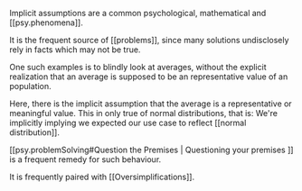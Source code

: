 Implicit assumptions are a common psychological, mathematical and [[psy.phenomena]].

It is the frequent source of [[problems]], since many solutions undisclosely rely in facts which may not be true.

One such examples is to blindly look at averages, without the explicit realization that an average is supposed to be an representative value of an population.

Here, there is the implicit assumption that the average is a representative or meaningful value. This in only true of normal distributions, that is: We're implicitly implying we expected our use case to reflect [[normal distribution]].

[[psy.problemSolving#Question the Premises | Questioning your premises ]] is a frequent remedy for such behaviour.

It is frequently paired with [[Oversimplifications]].
